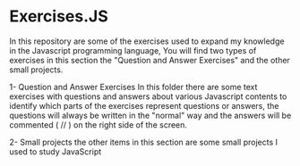 # Exercises.JS

In this repository are some of the exercises used to expand my knowledge in the Javascript programming language, You will find two types of exercises in this section the "Question and Answer Exercises" and the other small projects.

1- Question and Answer Exercises
In this folder there are some text exercises with questions and answers about various Javascript contents to identify which parts of the exercises represent questions or answers, the questions will always be written in the "normal" way and the answers will be commented ( // ) on the right side of the screen.

2- Small projects
the other items in this section are some small projects I used to study JavaScript



 
